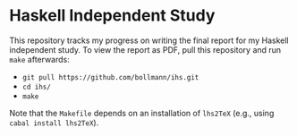 # Haskell Independent Study

This repository tracks my progress on writing the final report for my
Haskell independent study. To view the report as PDF, pull this
repository and run `make` afterwards:

* `git pull https://github.com/bollmann/ihs.git`
* `cd ihs/`
* `make`

Note that the `Makefile` depends on an installation of `lhs2TeX`
(e.g., using `cabal install lhs2TeX`).